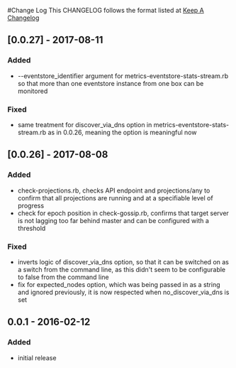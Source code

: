 #Change Log
This CHANGELOG follows the format listed at [Keep A Changelog](http://keepachangelog.com/)

## [0.0.27] - 2017-08-11
### Added
- --eventstore\_identifier argument for metrics-eventstore-stats-stream.rb so that more than one eventstore instance from one box can be monitored
### Fixed
- same treatment for discover\_via\_dns option in metrics-eventstore-stats-stream.rb as in 0.0.26, meaning the option is meaningful now

## [0.0.26] - 2017-08-08
### Added
- check-projections.rb, checks API endpoint and projections/any to confirm that all projections are running and at a specifiable level of progress
- check for epoch position in check-gossip.rb, confirms that target server is not lagging too far behind master and can be configured with a threshold
### Fixed
- inverts logic of discover\_via\_dns option, so that it can be switched on as a switch from the command line, as this didn't seem to be configurable to false from the command line
- fix for expected\_nodes option, which was being passed in as a string and ignored previously, it is now respected when no\_discover\_via\_dns is set

## 0.0.1 - 2016-02-12
### Added
- initial release
